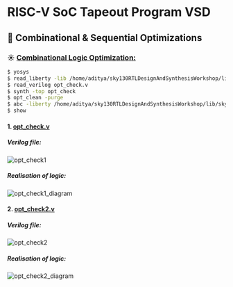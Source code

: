 # RISC-V SoC Tapeout Program VSD
## 🔭 Combinational & Sequential Optimizations
### ☀️ <ins>Combinational Logic Optimization:</ins>

``` bash
$ yosys
$ read_liberty -lib /home/aditya/sky130RTLDesignAndSynthesisWorkshop/lib/sky130_fd_sc_hd__tt_025C_1v80.lib
$ read_verilog opt_check.v
$ synth -top opt_check
$ opt_clean -purge
$ abc -liberty /home/aditya/sky130RTLDesignAndSynthesisWorkshop/lib/sky130_fd_sc_hd__tt_025C_1v80.lib
$ show
```

#### 1. <ins>opt_check.v</ins>
##### Verilog file:
![opt_check1](https://github.com/user-attachments/assets/e9c042ce-429a-4c7b-a9cb-767fb9597048)

##### Realisation of logic:
![opt_check1_diagram](https://github.com/user-attachments/assets/f865104b-1c08-453c-bb12-ef2a36789dfc)

#### 2. <ins>opt_check2.v</ins>
##### Verilog file:
![opt_check2](https://github.com/user-attachments/assets/37ef005f-dd9a-4114-b274-746d7cdcfab8)

##### Realisation of logic:
![opt_check2_diagram](https://github.com/user-attachments/assets/d05d112e-9c6d-4103-9f83-b0ef257870af)

#### 

